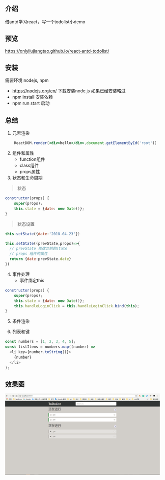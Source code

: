 ## 介绍
借antd学习react，写一个todolist小demo
## 预览
https://onlyliujiangtao.github.io/react-antd-todolist/
## 安装
需要环境 nodejs, npm
* https://nodejs.org/en/ 下载安装node.js  如果已经安装略过
* npm install 安装依赖
* npm run start 启动
<!-- * 默认端口8000 访问地址：http://localhost:8000 -->
## 总结
1. 元素渲染
```jsx
    ReactDOM.render(<div>hello</div>,document.getElementById('root'))
```
2. 组件和属性
    * function组件
    * class组件
    * props属性
3. 状态和生命周期
>状态
```js
constructor(props) {
    super(props);
    this.state = {date: new Date()};
}
  ```
>状态设置
```js
this.setState({date:'2018-04-23'})
  ```
  ```js
this.setState((prevState,props)=>{
    // prevState 修改之前的state
    // props 组件的属性
    return {date:prevState.date}
})
  ```
4. 事件处理
    * 事件绑定this
```js
constructor(props) {
    super(props);
    this.state = {date: new Date()};
    this.handleLoginClick = this.handleLoginClick.bind(this);
}
  ```
5. 条件渲染

6. 列表和键
```js
const numbers = [1, 2, 3, 4, 5];
const listItems = numbers.map((number) =>
  <li key={number.toString()}>
    {number}
  </li>
);
```

## 效果图
![](images/todolist.png)
